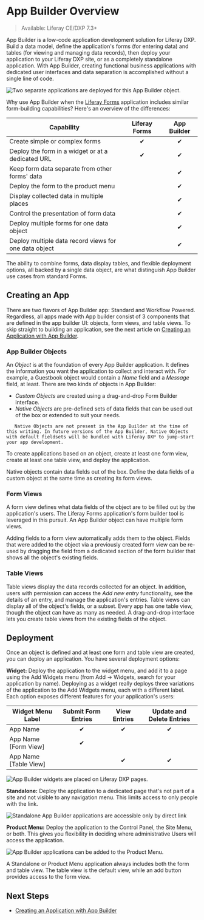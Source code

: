 # App Builder Overview

> Available: Liferay CE/DXP 7.3+

App Builder is a low-code application development solution for Liferay DXP. Build a data model, define the application's forms (for entering data) and tables (for viewing and managing data records), then deploy your application to your Liferay DXP site, or as a completely standalone application. With App Builder, creating functional business applications with dedicated user interfaces and data separation is accomplished without a single line of code.

![Two separate applications are deployed for this App Builder object.](./app-builder-overview/images/01.png)

Why use App Builder when the [Liferay Forms](../../process-automation/forms/user-guide/introduction-to-forms.md) application includes similar form-building capabilities? Here's an overview of the differences:

| Capability | Liferay Forms | App Builder |
|------------|:-------------:|:-----------:|
| Create simple or complex forms | &#10004; | &#10004; |
| Deploy the form in a widget or at a dedicated URL | &#10004; | &#10004; |
| Keep form data separate from other forms' data |  | &#10004; |
| Deploy the form to the product menu |      |    &#10004;   |
| Display collected data in multiple places |        |  &#10004;       |
| Control the presentation of form data |        |      &#10004;   |
| Deploy multiple forms for one data object |        |      &#10004;   |
| Deploy multiple data record views for one data object |        |      &#10004;   |
<!-- update with new features like the workflow powered feature-->

The ability to combine forms, data display tables, and flexible deployment options, all backed by a single data object, are what distinguish App Builder use cases from standard Forms.

## Creating an App
<!-- Does the title need to be changed since there are now 2 flavors of app? the workflow powered app is dxp only Also need to define the workflow powered app -->

There are two flavors of App Builder app: Standard and Workflow Powered. Regardless, all apps made with App builder consist of 3 components that are defined in the app builder UI: objects, form views, and table views. To skip straight to building an application, see the next article on [Creating an Application with App Builder](./creating-a-standard-application.md).

### App Builder Objects

An _Object_ is at the foundation of every App Builder application. It defines the information you want the application to collect and interact with. For example, a Guestbook object would contain a _Name_ field and a _Message_ field, at least. There are two kinds of objects in App Builder:

<!-- remove mention of native objects as they won't be here for 7.3 -->
* _Custom Objects_ are created using a drag-and-drop Form Builder interface.
* _Native Objects_ are pre-defined sets of data fields that can be used out of the box or extended to suit your needs.

```note::
   Native Objects are not present in the App Builder at the time of this writing. In future versions of the App Builder, Native Objects with default fieldsets will be bundled with Liferay DXP to jump-start your app development.
```

To create applications based on an object, create at least one form view, create at least one table view, and deploy the application.

Native objects contain data fields out of the box. Define the data fields of a custom object at the same time as creating its form views.

### Form Views

A form view defines what data fields of the object are to be filled out by the application's users. The Liferay Forms application's form builder tool is leveraged in this pursuit. An App Builder object can have multiple form views.

Adding fields to a form view automatically adds them to the object. Fields that were added to the object via a previously created form view can be re-used by dragging the field from a dedicated section of the form builder that shows all the object's existing fields.

### Table Views

Table views display the data records collected for an object. In addition, users with permission can access the _Add new entry_ functionality, see the details of an entry, and manage the application's entries. Table views can display all of the object's fields, or a subset. Every app has one table view, though the object can have as many as needed. A drag-and-drop interface lets you create table views from the existing fields of the object.

## Deployment

Once an object is defined and at least one form and table view are created, you can deploy an application. You have several deployment options:

**Widget:** Deploy the application to the widget menu, and add it to a page using the Add Widgets menu (from Add &rarr; Widgets, search for your application by name). Deploying as a widget really deploys three variations of the application to the Add Widgets menu, each with a different label. Each option exposes different features for your application's users:

| Widget Menu Label     | Submit Form Entries | View Entries | Update and Delete Entries |
|-----------------------|:-----------:|:------------:|:----------------:|
| App Name              |     &#10004;   |      &#10004;   |      &#10004;       |
| App Name [Form View]  |     &#10004;   |         |          |
| App Name [Table View] |        |      &#10004;   |      &#10004;       |

![App Builder widgets are placed on Liferay DXP pages.](./app-builder-overview/images/03.png)

**Standalone:** Deploy the application to a dedicated page that's not part of a site and not visible to any navigation menu. This limits access to only people with the link.

![Standalone App Builder applications are accessible only by direct link](./app-builder-overview/images/04.png)

**Product Menu:** Deploy the application to the Control Panel, the Site Menu, or both. This gives you flexibility in deciding where administrative Users will access the application.

![App Builder applications can be added to the Product Menu.](./app-builder-overview/images/02.png)

A Standalone or Product Menu application always includes both the form and table view. The table view is the default view, while an add button provides access to the form view.

## Next Steps

* [Creating an Application with App Builder](./creating-a-standard-application.md)

